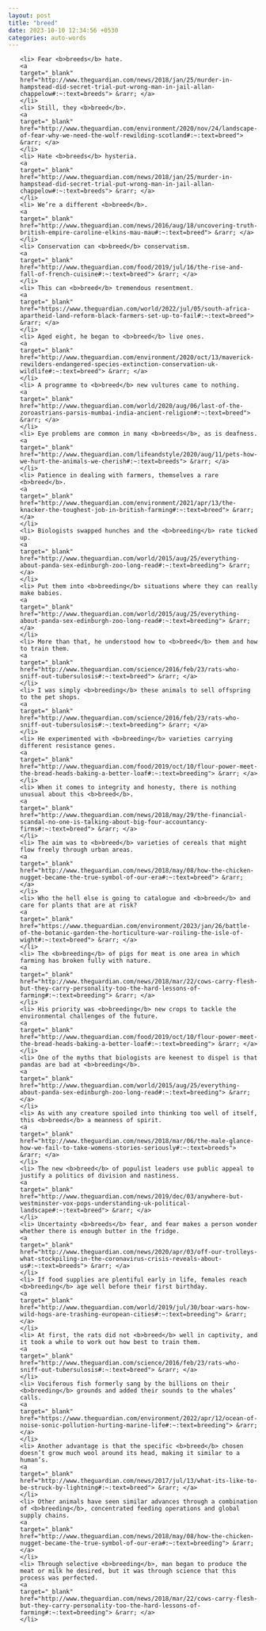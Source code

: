 ```yaml
---
layout: post
title: "breed"
date: 2023-10-10 12:34:56 +0530
categories: auto-words
---
```

<ol>

    <li> Fear <b>breeds</b> hate.
    <a 
    target="_blank" 
    href="http://www.theguardian.com/news/2018/jan/25/murder-in-hampstead-did-secret-trial-put-wrong-man-in-jail-allan-chappelow#:~:text=breeds"> &rarr; </a>
    </li>
    <li> Still, they <b>breed</b>.
    <a 
    target="_blank" 
    href="http://www.theguardian.com/environment/2020/nov/24/landscape-of-fear-why-we-need-the-wolf-rewilding-scotland#:~:text=breed"> &rarr; </a>
    </li>
    <li> Hate <b>breeds</b> hysteria.
    <a 
    target="_blank" 
    href="http://www.theguardian.com/news/2018/jan/25/murder-in-hampstead-did-secret-trial-put-wrong-man-in-jail-allan-chappelow#:~:text=breeds"> &rarr; </a>
    </li>
    <li> We’re a different <b>breed</b>.
    <a 
    target="_blank" 
    href="http://www.theguardian.com/news/2016/aug/18/uncovering-truth-british-empire-caroline-elkins-mau-mau#:~:text=breed"> &rarr; </a>
    </li>
    <li> Conservation can <b>breed</b> conservatism.
    <a 
    target="_blank" 
    href="http://www.theguardian.com/food/2019/jul/16/the-rise-and-fall-of-french-cuisine#:~:text=breed"> &rarr; </a>
    </li>
    <li> This can <b>breed</b> tremendous resentment.
    <a 
    target="_blank" 
    href="https://www.theguardian.com/world/2022/jul/05/south-africa-apartheid-land-reform-black-farmers-set-up-to-fail#:~:text=breed"> &rarr; </a>
    </li>
    <li> Aged eight, he began to <b>breed</b> live ones.
    <a 
    target="_blank" 
    href="http://www.theguardian.com/environment/2020/oct/13/maverick-rewilders-endangered-species-extinction-conservation-uk-wildlife#:~:text=breed"> &rarr; </a>
    </li>
    <li> A programme to <b>breed</b> new vultures came to nothing.
    <a 
    target="_blank" 
    href="http://www.theguardian.com/world/2020/aug/06/last-of-the-zoroastrians-parsis-mumbai-india-ancient-religion#:~:text=breed"> &rarr; </a>
    </li>
    <li> Eye problems are common in many <b>breeds</b>, as is deafness.
    <a 
    target="_blank" 
    href="http://www.theguardian.com/lifeandstyle/2020/aug/11/pets-how-we-hurt-the-animals-we-cherish#:~:text=breeds"> &rarr; </a>
    </li>
    <li> Patience in dealing with farmers, themselves a rare <b>breed</b>.
    <a 
    target="_blank" 
    href="http://www.theguardian.com/environment/2021/apr/13/the-knacker-the-toughest-job-in-british-farming#:~:text=breed"> &rarr; </a>
    </li>
    <li> Biologists swapped hunches and the <b>breeding</b> rate ticked up.
    <a 
    target="_blank" 
    href="http://www.theguardian.com/world/2015/aug/25/everything-about-panda-sex-edinburgh-zoo-long-read#:~:text=breeding"> &rarr; </a>
    </li>
    <li> Put them into <b>breeding</b> situations where they can really make babies.
    <a 
    target="_blank" 
    href="http://www.theguardian.com/world/2015/aug/25/everything-about-panda-sex-edinburgh-zoo-long-read#:~:text=breeding"> &rarr; </a>
    </li>
    <li> More than that, he understood how to <b>breed</b> them and how to train them.
    <a 
    target="_blank" 
    href="http://www.theguardian.com/science/2016/feb/23/rats-who-sniff-out-tubersulosis#:~:text=breed"> &rarr; </a>
    </li>
    <li> I was simply <b>breeding</b> these animals to sell offspring to the pet shops.
    <a 
    target="_blank" 
    href="http://www.theguardian.com/science/2016/feb/23/rats-who-sniff-out-tubersulosis#:~:text=breeding"> &rarr; </a>
    </li>
    <li> He experimented with <b>breeding</b> varieties carrying different resistance genes.
    <a 
    target="_blank" 
    href="http://www.theguardian.com/food/2019/oct/10/flour-power-meet-the-bread-heads-baking-a-better-loaf#:~:text=breeding"> &rarr; </a>
    </li>
    <li> When it comes to integrity and honesty, there is nothing unusual about this <b>breed</b>.
    <a 
    target="_blank" 
    href="http://www.theguardian.com/news/2018/may/29/the-financial-scandal-no-one-is-talking-about-big-four-accountancy-firms#:~:text=breed"> &rarr; </a>
    </li>
    <li> The aim was to <b>breed</b> varieties of cereals that might flow freely through urban areas.
    <a 
    target="_blank" 
    href="http://www.theguardian.com/news/2018/may/08/how-the-chicken-nugget-became-the-true-symbol-of-our-era#:~:text=breed"> &rarr; </a>
    </li>
    <li> Who the hell else is going to catalogue and <b>breed</b> and care for plants that are at risk?
    <a 
    target="_blank" 
    href="https://www.theguardian.com/environment/2023/jan/26/battle-of-the-botanic-garden-the-horticulture-war-roiling-the-isle-of-wight#:~:text=breed"> &rarr; </a>
    </li>
    <li> The <b>breeding</b> of pigs for meat is one area in which farming has broken fully with nature.
    <a 
    target="_blank" 
    href="http://www.theguardian.com/news/2018/mar/22/cows-carry-flesh-but-they-carry-personality-too-the-hard-lessons-of-farming#:~:text=breeding"> &rarr; </a>
    </li>
    <li> His priority was <b>breeding</b> new crops to tackle the environmental challenges of the future.
    <a 
    target="_blank" 
    href="http://www.theguardian.com/food/2019/oct/10/flour-power-meet-the-bread-heads-baking-a-better-loaf#:~:text=breeding"> &rarr; </a>
    </li>
    <li> One of the myths that biologists are keenest to dispel is that pandas are bad at <b>breeding</b>.
    <a 
    target="_blank" 
    href="http://www.theguardian.com/world/2015/aug/25/everything-about-panda-sex-edinburgh-zoo-long-read#:~:text=breeding"> &rarr; </a>
    </li>
    <li> As with any creature spoiled into thinking too well of itself, this <b>breeds</b> a meanness of spirit.
    <a 
    target="_blank" 
    href="http://www.theguardian.com/news/2018/mar/06/the-male-glance-how-we-fail-to-take-womens-stories-seriously#:~:text=breeds"> &rarr; </a>
    </li>
    <li> The new <b>breed</b> of populist leaders use public appeal to justify a politics of division and nastiness.
    <a 
    target="_blank" 
    href="http://www.theguardian.com/news/2019/dec/03/anywhere-but-westminster-vox-pops-understanding-uk-political-landscape#:~:text=breed"> &rarr; </a>
    </li>
    <li> Uncertainty <b>breeds</b> fear, and fear makes a person wonder whether there is enough butter in the fridge.
    <a 
    target="_blank" 
    href="http://www.theguardian.com/news/2020/apr/03/off-our-trolleys-what-stockpiling-in-the-coronavirus-crisis-reveals-about-us#:~:text=breeds"> &rarr; </a>
    </li>
    <li> If food supplies are plentiful early in life, females reach <b>breeding</b> age well before their first birthday.
    <a 
    target="_blank" 
    href="http://www.theguardian.com/world/2019/jul/30/boar-wars-how-wild-hogs-are-trashing-european-cities#:~:text=breeding"> &rarr; </a>
    </li>
    <li> At first, the rats did not <b>breed</b> well in captivity, and it took a while to work out how best to train them.
    <a 
    target="_blank" 
    href="http://www.theguardian.com/science/2016/feb/23/rats-who-sniff-out-tubersulosis#:~:text=breed"> &rarr; </a>
    </li>
    <li> Vociferous fish formerly sang by the billions on their <b>breeding</b> grounds and added their sounds to the whales’ calls.
    <a 
    target="_blank" 
    href="https://www.theguardian.com/environment/2022/apr/12/ocean-of-noise-sonic-pollution-hurting-marine-life#:~:text=breeding"> &rarr; </a>
    </li>
    <li> Another advantage is that the specific <b>breed</b> chosen doesn’t grow much wool around its head, making it similar to a human’s.
    <a 
    target="_blank" 
    href="http://www.theguardian.com/news/2017/jul/13/what-its-like-to-be-struck-by-lightning#:~:text=breed"> &rarr; </a>
    </li>
    <li> Other animals have seen similar advances through a combination of <b>breeding</b>, concentrated feeding operations and global supply chains.
    <a 
    target="_blank" 
    href="http://www.theguardian.com/news/2018/may/08/how-the-chicken-nugget-became-the-true-symbol-of-our-era#:~:text=breeding"> &rarr; </a>
    </li>
    <li> Through selective <b>breeding</b>, man began to produce the meat or milk he desired, but it was through science that this process was perfected.
    <a 
    target="_blank" 
    href="http://www.theguardian.com/news/2018/mar/22/cows-carry-flesh-but-they-carry-personality-too-the-hard-lessons-of-farming#:~:text=breeding"> &rarr; </a>
    </li>